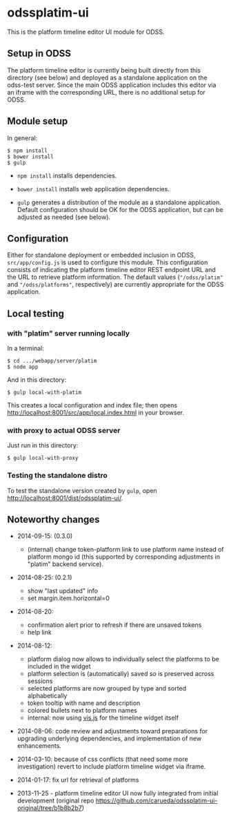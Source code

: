 odssplatim-ui
=============

This is the platform timeline editor UI module for ODSS.

## Setup in ODSS ##

The platform timeline editor is currently being built directly from this
directory (see below) and deployed as a standalone application on the odss-test server.
Since the main ODSS application includes this editor via an iframe with
the corresponding URL, there is no additional setup for ODSS. 


## Module setup ##

In general:

```shell
$ npm install
$ bower install
$ gulp
```

- `npm install` installs dependencies.

- `bower install` installs web application dependencies.

- `gulp` generates a distribution of the module as a standalone application.
Default configuration should be OK for the ODSS application, but can be adjusted
as needed (see below).

## Configuration ##

Either for standalone deployment or embedded inclusion in ODSS, `src/app/config.js`
is used to configure this module. This configuration consists of indicating the
platform timeline editor REST endpoint URL and the URL to retrieve platform information.
The default values (`"/odss/platim"` and `"/odss/platforms"`, respectively)
are currently appropriate for the ODSS application.


## Local testing ##

### with "platim" server running locally

In a terminal:

```shell
$ cd .../webapp/server/platim
$ node app
```

And in this directory:
```shell
$ gulp local-with-platim
```
This creates a local configuration and index file; then opens 
[http://localhost:8001/src/app/local.index.html](http://localhost:8001/src/app/local.index.html)
in your browser.

### with proxy to actual ODSS server

Just run in this directory:
```shell
$ gulp local-with-proxy
```

### Testing the standalone distro

To test the standalone version created by `gulp`,
open [http://localhost:8001/dist/odssplatim-ui/](http://localhost:8001/dist/odssplatim-ui/).


## Noteworthy changes ##

- 2014-09-15: (0.3.0)
  - (internal) change token-platform link to use platform name instead of platform mongo id
    (this supported by corresponding adjustments in "platim" backend service).
  
- 2014-08-25: (0.2.1)
  - show "last updated" info
  - set margin.item.horizontal=0
  
- 2014-08-20:
  - confirmation alert prior to refresh if there are unsaved tokens
  - help link  
  
- 2014-08-12: 
  - platform dialog now allows to individually select the platforms to be included in the widget 
  - platform selection is (automatically) saved so is preserved across sessions
  - selected platforms are now grouped by type and sorted alphabetically
  - token tooltip with name and description
  - colored bullets next to platform names
  - internal: now using [vis.js](http://visjs.org) for the timeline widget itself

- 2014-08-06: code review and adjustments toward preparations for upgrading
underlying dependencies, and implementation of new enhancements.

- 2014-03-10: because of css conflicts (that need some more investigation) revert to include
platform timeline widget via iframe.

- 2014-01-17: fix url for retrieval of platforms

- 2013-11-25 - platform timeline editor UI now fully integrated from initial development
  (original repo https://github.com/carueda/odssplatim-ui-original/tree/b1b8b2b7)
